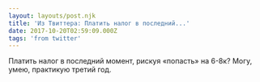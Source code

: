 ```yaml
---
layout: layouts/post.njk
title: 'Из Твиттера: Платить налог в последний...'
date: 2017-10-20T02:59:09.000Z
tags: 'from twitter'
---
```



Платить налог в последний момент, рискуя «попасть» на 6-8к? Могу, умею, практикую третий год.
